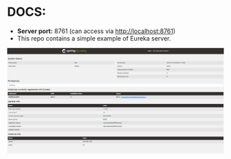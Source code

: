 # **DOCS:**

- **Server port:** 8761 (can access via [http://localhost:8761](http://localhost:8761))
- This repo contains a simple example of Eureka server.

![Eureka Server Example](docs/docs-01.png?v=1)